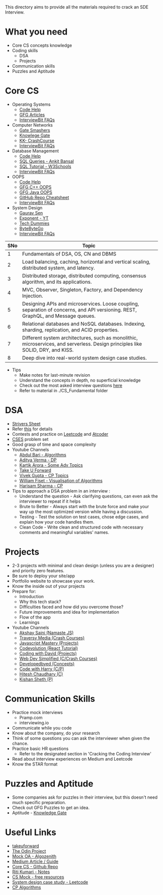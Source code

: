 This directory aims to provide all the materials required to crack an SDE Interview. 

# What you need
- Core CS concepts knowledge
- Coding skills
    - DSA
    - Projects
- Communication skills
- Puzzles and Aptitude

# Core CS
- Operating Systems
    - [Code Help](https://www.youtube.com/playlist?list=PLDzeHZWIZsTr3nwuTegHLa2qlI81QweYG)
    - [GFG Articles](https://www.geeksforgeeks.org/operating-systems/)
    - [InterviewBit FAQs](https://www.interviewbit.com/operating-system-interview-questions/)
- Computer Networks
   - [Gate Smashers](https://www.youtube.com/playlist?list=PLxCzCOWd7aiGFBD2-2joCpWOLUrDLvVV_)
   - [Knowlege Gate](https://www.youtube.com/playlist?list=PLmXKhU9FNesSjFbXSZGF8JF_4LVwwofCd)
   - [KK- CrashCourse](https://www.youtube.com/watch?v=IPvYjXCsTg8)
   - [InterviewBit FAQs](https://www.interviewbit.com/networking-interview-questions/)
- Database Management
  - [Code Help](https://www.youtube.com/playlist?list=PLDzeHZWIZsTpukecmA2p5rhHM14bl2dHU)
  - [SQL Queries - Ankit Bansal](https://www.youtube.com/@ankitbansal6/playlists)
  - [SQL Tutorial - W3Schools](https://www.w3schools.com/sql/default.asp)
  - [InterviewBit FAQs](https://www.interviewbit.com/dbms-interview-questions/)
- OOPS
  - [Code Help](https://www.youtube.com/playlist?list=PLDzeHZWIZsTqouGFa8IyE8K-5hbtAppCC)
  - [GFG C++ OOPS](https://www.geeksforgeeks.org/object-oriented-programming-in-cpp/?ref=shm)
  - [GFG Java OOPS](https://www.geeksforgeeks.org/object-oriented-programming-oops-concept-in-java/)
  - [GitHub Repo Cheatsheet](https://github.com/vineethm1627/OOP)
  - [InterviewBit FAQs](https://www.interviewbit.com/oops-interview-questions/)
- System Design
  - [Gaurav Sen](https://www.youtube.com/playlist?list=PLMCXHnjXnTnvo6alSjVkgxV-VH6EPyvoX)
  - [Exponent - YT](https://www.youtube.com/@tryexponent/playlists)
  - [Tech Dummies](https://www.youtube.com/@TechDummiesNarendraL/playlists)
  - [ByteByteGo](https://www.youtube.com/@ByteByteGo/playlists)
  - [InterviewBit FAQs](https://www.interviewbit.com/system-design-interview-questions/)

SNo | Topic |
------|-------|
1 | Fundamentals of DSA, OS, CN and DBMS | 
2 | Load balancing, caching, horizontal and vertical scaling, distributed system, and latency. | 
3 | Distributed storage, distributed computing, consensus algorithm, and its applications. | 
4 | MVC, Observer, Singleton, Factory, and Dependency Injection.| 
5 | Designing APIs and microservices. Loose coupling, separation of concerns, and API versioning. REST, GraphQL, and Message queues.
6 | Relational databases and NoSQL databases. Indexing, sharding, replication, and ACID properties. |
7 | Different system architectures, such as monolithic, microservices, and serverless. Design principles like SOLID, DRY, and KISS. |
8 | Deep dive into real-world system design case studies. | 

- Tips
  - Make notes for last-minute revision
  - Understand the concepts in depth, no superficial knowledge
  - Check out the most asked interview questions [here](https://takeuforward.org/interviews/must-do-questions-for-dbms-cn-os-interviews-sde-core-sheet/)
  - Refer to material in ./CS_Fundamental folder

# DSA
- [Strivers Sheet](https://takeuforward.org/interviews/strivers-sde-sheet-top-coding-interview-problems/)
- Refer [this](https://github.com/Atigit15/Interview-Prep/tree/main/DSA) for details
- Contests and practice on [Leetcode](https://leetcode.com/) and [Atcoder](https://atcoder.jp/)
- [CSES](https://cses.fi/problemset/) problem set
- Good grasp of time and space complexity
- Youtube Channels
    - [Abdul Bari - Algorithms](https://www.youtube.com/@abdul_bari)
    - [Aditya Verma - DP](https://www.youtube.com/@TheAdityaVerma)
    - [Kartik Arora - Some Adv Topics](https://www.youtube.com/@AlgosWithKartik/playlists)
    - [Take U Forward](https://www.youtube.com/@takeUforward)
    - [Vivek Gupta - CP Topics](https://www.youtube.com/@vivekgupta3484)
    - [William Fiset - Visualisation of Algorithms](https://www.youtube.com/@WilliamFiset-videos/playlists)
    - [Harisam Sharma - CP](https://www.youtube.com/@Harisamsharma)
- Tips to approach a DSA problem in an interview :
  - Understand the question - Ask clarifying questions, can even ask the interviewer to repeat if it helps
  - Brute to Better - Always start with the brute force and make your way up the most optimized version while having a discussion.
  - Testing - Test the solution on test cases, chose edge cases, and explain how your code handles them.
  - Clean Code - Write clean and structured code with necessary comments and meaningful variables' names.
  
# Projects
- 2-3 projects with minimal and clean design (unless you are a designer) and priority zero features.
- Be sure to deploy your site/app
- Portfolio website to showcase your work.
- Know the inside out of your projects
- Prepare for:
    - Introduction
    - Why this tech stack?
    - Difficulties faced and how did you overcome those?
    - Future improvements and idea for implementation
    - Flow of the app
    - Learnings
- Youtube Channels
    - [Akshay Saini (Namaste JS)](https://www.youtube.com/@akshaymarch7)
    - [Traversy Media (Crash Courses)](https://www.youtube.com/@TraversyMedia)
    - [Javascript Mastery (Projects)](https://www.youtube.com/@javascriptmastery)
    - [Codevolution (React Tutorial)](https://www.youtube.com/@Codevolution)
    - [Coding with David (Projects)](https://www.youtube.com/@CodingWithDawid)
    - [Web Dev Simplified (C/Crash Courses)](https://www.youtube.com/@WebDevSimplified)
    - [Developedbyed (Concepts)](https://www.youtube.com/@developedbyed)
    - [Code with Harry (C/P)](https://www.youtube.com/@CodeWithHarry)
    - [Hitesh Chaudhary (C)](https://www.youtube.com/@HiteshChoudharydotcom)
    - [Kishan Sheth (P)](https://www.youtube.com/@KishanSheth21)

# Communication Skills
- Practice mock interviews
    - Pramp.com
    - interviewing.io
- Communicate while you code
- Know about the company, do your research
- Think of some questions you can ask the interviewer when given the chance.
- Practice basic HR questions
    - Refer to the designated section in 'Cracking the Coding Interview'
- Read about interview experiences on Medium and Leetcode
- Know the STAR format

# Puzzles and Aptitude
- Some companies ask for puzzles in their interview, but this doesn't need much specific preparation.
- Check out GFG Puzzles to get an idea.
- Aptitude - [Knowledge Gate](https://www.youtube.com/playlist?list=PLMufDeLh5x2CuBcH_y1hmvmwIBgtGxVdv)

# Useful Links 
- [takeuforward](https://takeuforward.org/)
- [The Odin Project](https://www.theodinproject.com/)
- [Mock OA - Algozenith](https://www.practice.algozenith.com/dashboard)
- [Medium Article / Guide](https://medium.com/@devgrowth/the-ultimate-guide-to-software-development-job-interview-prep-146028b773af)
- [Core CS - Github Repo](https://github.com/notescs/notes)
- [Riti Kumari - Notes](https://github.com/riti2409/Resources-for-preparation-Of-Placements)
- [CS Mock - free resources](https://csmock.com/free-resources)
- [System design case study - Leetcode](https://leetcode.com/discuss/interview-question/3653934/complete-system-design-case-studies-bookmark-it)
- [CP Algorithms](https://cp-algorithms.com/)

